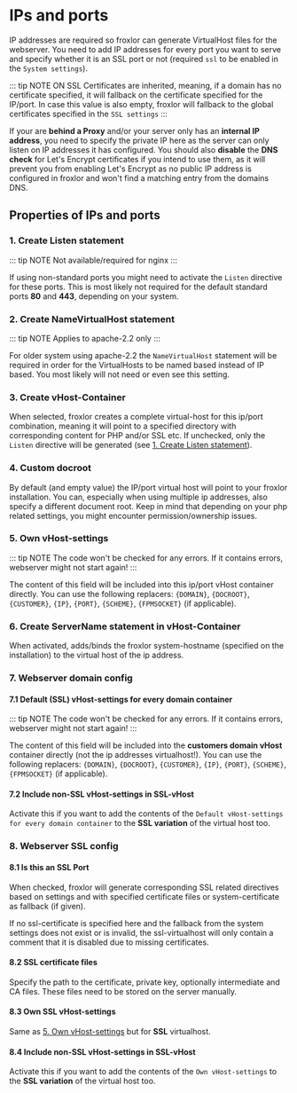# IPs and ports

IP addresses are required so froxlor can generate VirtualHost files for the webserver. You need to add IP addresses for every port you want to serve and specify whether it is an SSL port or not (required `ssl` to be enabled in the `System settings`).

::: tip NOTE ON SSL
Certificates are inherited, meaning, if a domain has no certificate specified, it will fallback on the certificate specified for the IP/port. In case this value is also empty, froxlor will fallback to the global certificates specified in the `SSL settings`
:::

If your are **behind a Proxy** and/or your server only has an **internal IP address**, you need to specify the private IP here as the server can only listen on IP addresses it has configured. You should also **disable** the **DNS check** for Let's Encrypt certificates if you intend to use them, as it will prevent you from enabling Let's Encrypt as no public IP address is configured in froxlor and won't find a matching entry from the domains DNS.

## Properties of IPs and ports

<UiBrowser src="/img/frx_ipsports_overview.png" alt="IPs and ports overview"/>

### 1. Create Listen statement

::: tip NOTE
Not available/required for nginx
:::

If using non-standard ports you might need to activate the `Listen` directive for these ports. This is most likely not required for the default standard ports **80** and **443**, depending on your system.

### 2. Create NameVirtualHost statement

::: tip NOTE
Applies to apache-2.2 only
:::

For older system using apache-2.2 the `NameVirtualHost` statement will be required in order for the VirtualHosts to be named based instead of IP based. You most likely will not need or even see this setting.

### 3. Create vHost-Container

When selected, froxlor creates a complete virtual-host for this ip/port combination, meaning it will point to a specified directory with corresponding content for PHP and/or SSL etc. If unchecked, only the `Listen` directive will be generated (see [1. Create Listen statement](#_1-create-listen-statement)).

### 4. Custom docroot

By default (and empty value) the IP/port virtual host will point to your froxlor installation. You can, especially when using multiple ip addresses, also specify a different document root. Keep in mind that depending on your php related settings, you might encounter permission/ownership issues.

### 5. Own vHost-settings

::: tip NOTE
The code won't be checked for any errors. If it contains errors, webserver might not start again!
:::

The content of this field will be included into this ip/port vHost container directly. You can use the following replacers: `{DOMAIN}`, `{DOCROOT}`, `{CUSTOMER}`, `{IP}`, `{PORT}`, `{SCHEME}`, `{FPMSOCKET}` (if applicable).

### 6. Create ServerName statement in vHost-Container

When activated, adds/binds the froxlor system-hostname (specified on the installation) to the virtual host of the ip address.

### 7. Webserver domain config

#### 7.1 Default (SSL) vHost-settings for every domain container

::: tip NOTE
The code won't be checked for any errors. If it contains errors, webserver might not start again!
:::

The content of this field will be included into the **customers domain vHost** container directly (not the ip addresses virtualhost!). You can use the following replacers: `{DOMAIN}`, `{DOCROOT}`, `{CUSTOMER}`, `{IP}`, `{PORT}`, `{SCHEME}`, `{FPMSOCKET}` (if applicable).

#### 7.2 Include non-SSL vHost-settings in SSL-vHost

Activate this if you want to add the contents of the `Default vHost-settings for every domain container` to the **SSL variation** of the virtual host too.

### 8. Webserver SSL config

#### 8.1 Is this an SSL Port

When checked, froxlor will generate corresponding SSL related directives based on settings and with specified certificate files or system-certificate as fallback (if given).

If no ssl-certificate is specified here and the fallback from the system settings does not exist or is invalid, the ssl-virtualhost will only contain a comment that it is disabled due to missing certificates.

#### 8.2 SSL certificate files

Specify the path to the certificate, private key, optionally intermediate and CA files. These files need to be stored on the server manually.

#### 8.3 Own SSL vHost-settings

Same as [5. Own vHost-settings](#_5-own-vhost-settings) but for **SSL** virtualhost.

#### 8.4 Include non-SSL vHost-settings in SSL-vHost

Activate this if you want to add the contents of the `Own vHost-settings` to the **SSL variation** of the virtual host too.
